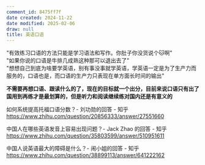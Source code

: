 ```yaml
---
comment_id: 8475ff7f
date created: 2024-11-22
date modified: 2025-02-06
draw: null
title: 英语口语
---
```

"有效练习口语的方法只能是学习语法和写作。你肚子你没货说个🐱啊"  
"如果你说的口语是牛排几成熟这种那可以退出去了"  
"想想自己到底为啥要学英语，别有事没事就学英语，学英语一定是为了生产力而服务的，口语也是，而口语的生产力只表现在单方面长时间的输出"

**不需要再想口语、跟读什么的了，现在的目标就一个出分，目前来说口语只有出了国用到再练才是最划算的，但是听力和阅读继续练对国内还是有意义的**

如何系统提高托福口语分数？- 刘功勋的回答 - 知乎  
https://www.zhihu.com/question/20856333/answer/27551660

中国人在哪些英语发音上容易出现问题？- Jack Zhao 的回答 - 知乎  
https://www.zhihu.com/question/35803599/answer/510951611

中国人说英语最大的障碍是什么？- 闹小姐的回答 - 知乎  
https://www.zhihu.com/question/38899113/answer/641222162
